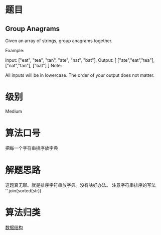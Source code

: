 # 题目
## Group Anagrams
Given an array of strings, group anagrams together.

Example:

Input: ["eat", "tea", "tan", "ate", "nat", "bat"],
Output:
[
  ["ate","eat","tea"],
  ["nat","tan"],
  ["bat"]
]
Note:

All inputs will be in lowercase.
The order of your output does not matter.

# 级别 
Medium

# 算法口号
把每一个字符串排序放字典

# 解题思路
这题真无聊。就是排序字符串放字典。没有啥好办法。
注意字符串排序的写法 ''.join(sorted(str))

# 算法归类
<a href="../../../DataStructure.md">数据结构</a>